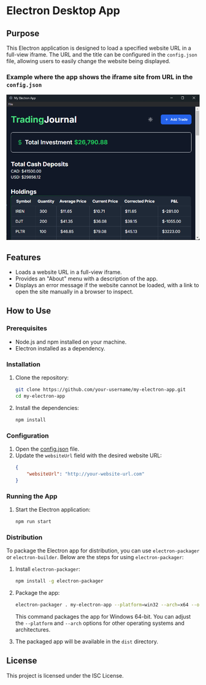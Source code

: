 # Electron Desktop App

## Purpose

This Electron application is designed to load a specified website URL in a full-view iframe. The URL and the title can be configured in the `config.json` file, allowing users to easily change the website being displayed.

### Example where the app shows the iframe site from URL in the `config.json`

![My Image](my-electron-app.png)

## Features

- Loads a website URL in a full-view iframe.
- Provides an "About" menu with a description of the app.
- Displays an error message if the website cannot be loaded, with a link to open the site manually in a browser to inspect.

## How to Use

### Prerequisites

- Node.js and npm installed on your machine.
- Electron installed as a dependency.

### Installation

1. Clone the repository:
    ```sh
    git clone https://github.com/your-username/my-electron-app.git
    cd my-electron-app
    ```

2. Install the dependencies:
    ```sh
    npm install
    ```

### Configuration

1. Open the [config.json](http://_vscodecontentref_/0) file.
2. Update the `websiteUrl` field with the desired website URL:
    ```json
    {
        "websiteUrl": "http://your-website-url.com"
    }
    ```

### Running the App

1. Start the Electron application:
    ```sh
    npm run start
    ```

### Distribution

To package the Electron app for distribution, you can use `electron-packager` or `electron-builder`. Below are the steps for using `electron-packager`:

1. Install `electron-packager`:
    ```sh
    npm install -g electron-packager
    ```

2. Package the app:
    ```sh
    electron-packager . my-electron-app --platform=win32 --arch=x64 --out=dist --overwrite
    ```

    This command packages the app for Windows 64-bit. You can adjust the `--platform` and `--arch` options for other operating systems and architectures.

3. The packaged app will be available in the `dist` directory.

## License

This project is licensed under the ISC License.